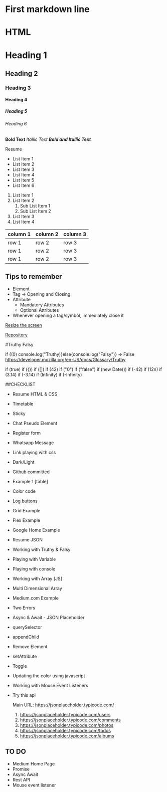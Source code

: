 # First markdown line

# HTML

# Heading 1

## Heading 2

### Heading 3

#### Heading 4

##### Heading 5

###### Heading 6

**Bold Text**
_Itallic Text_
**_Bold and Itallic Text_**

Resume

- List Item 1
- List Item 2
- List Item 3
- List Item 4
- List Item 5
- List Item 6

1. List Item 1
2. List Item 2
   1. Sub List Item 1
   2. Sub List Item 2
3. List Item 3
4. List Item 4

| column 1 | column 2 | column 3 |
| -------- | -------- | -------- |
| row 1    | row 2    | row 3    |
| row 1    | row 2    | row 3    |
| row 1    | row 2    | row 3    |

## Tips to remember

- Element
- Tag -> Opening and Closing
- Attribute
  - Mandatory Attributes
  - Optional Attributes
- Whenever opening a tag/symbol, immediately close it

[Resize the screen](./screenshots/image.png "Working with Responsive Websites")

[Repository](https://github.com/jyotika-dev/fullstack-integraminds/tree/main)

#Truthy Falsy

if {(0) console.log("Truthy)}else{console.log("Falsy")}
=> False
https://developer.mozilla.org/en-US/docs/Glossary/Truthy

if (true)
if ({})
if ([])
if (42)
if ("0")
if ("false")
if (new Date())
if (-42)
if (12n)
if (3.14)
if (-3.14)
if (Infinity)
if (-Infinity)

##CHECKLIST

- Resume HTML & CSS
- Timetable
- Sticky
- Chat Pseudo Element
- Register form
- Whatsapp Message
- Link playing with css
- Dark/Light
- Github committed
- Example 1 [table]
- Color code
- Log buttons
- Grid Example
- Flex Example
- Google Home Example
- Resume JSON
- Working with Truthy & Falsy
- Playing with Variable
- Playing with console
- Working with Array [JS]
- Multi Dimensional Array
- Medium.com Example
- Two Errors
- Async & Await - JSON Placeholder
- querySelector
- appendChild
- Remove Element
- setAttribute
- Toggle
- Updating the color using javascript
- Working with Mouse Event Listeners
- Try this api

  Main URL: https://jsonplaceholder.typicode.com/
  1. https://jsonplaceholder.typicode.com/users
  2. https://jsonplaceholder.typicode.com/comments
  3. https://jsonplaceholder.typicode.com/photos
  4. https://jsonplaceholder.typicode.com/todos
  5. https://jsonplaceholder.typicode.com/albums

## TO DO

- Medium Home Page
- Promise
- Async Await
- Rest API
- Mouse event listener
